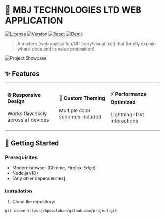 # 🌟 MBJ TECHNOLOGIES LTD WEB APPLICATION 

[![License](https://img.shields.io/badge/License-MIT-blue.svg)](LICENSE)
[![Version](https://img.shields.io/badge/Version-1.0.0-brightgreen)]()
[![React](https://img.shields.io/badge/Framework-React-61DAFB?logo=react)]()
[![Demo](https://img.shields.io/badge/Live_Demo-Available-success)](https://your-demo-link.com)

> A modern [web application/UI library/visual tool] that [briefly explain what it does and its value proposition]

![Project Showcase](https://via.placeholder.com/1280x640/2D3748/FFFFFF?text=Project+Screenshot+or+GIF) <!-- Replace with actual screenshot -->

## ✨ Features

<div align="center">
  <table>
    <tr>
      <td width="33%">
        <h4>🌐 Responsive Design</h4>
        <p>Works flawlessly across all devices</p>
      </td>
      <td width="33%">
        <h4>🎨 Custom Theming</h4>
        <p>Multiple color schemes included</p>
      </td>
      <td width="33%">
        <h4>⚡ Performance Optimized</h4>
        <p>Lightning-fast interactions</p>
      </td>
    </tr>
  </table>
</div>

## 🚀 Getting Started

### Prerequisites
- Modern browser (Chrome, Firefox, Edge)
- Node.js v18+
- [Any other dependencies]

### Installation
1. Clone the repository:
```bash
git clone https://Apdoulahae/github.com/project.git